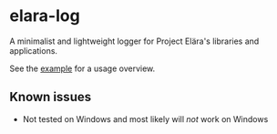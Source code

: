 # elara-log

A minimalist and lightweight logger for Project Elära's libraries and applications.

See the [example](examples/) for a usage overview.

## Known issues

- Not tested on Windows and most likely will _not_ work on Windows
